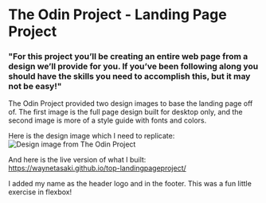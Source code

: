 # The Odin Project - Landing Page Project
### "For this project you’ll be creating an entire web page from a design we’ll provide for you. If you’ve been following along you should have the skills you need to accomplish this, but it may not be easy!"

The Odin Project provided two design images to base the landing page off of. The first image is the full page design built for desktop only, and the second image is more of a style guide with fonts and colors. 

Here is the design image which I need to replicate:
![Design image from The Odin Project](https://cdn.statically.io/gh/TheOdinProject/curriculum/main/foundations/html_css/project/odin-project.png)

And here is the live version of what I built: https://waynetasaki.github.io/top-landingpageproject/

I added my name as the header logo and in the footer. This was a fun little exercise in flexbox!